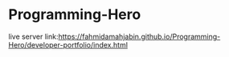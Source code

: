 # Programming-Hero
live server link:https://fahmidamahjabin.github.io/Programming-Hero/developer-portfolio/index.html
